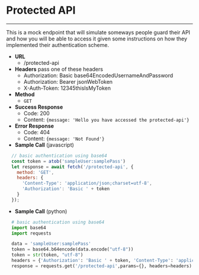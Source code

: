 # Protected API

----
This is a mock endpoint that will simulate someways people guard their API and
how you will be able to access it given some instructions on how they implemented
their authentication scheme.

- **URL**
  - /protected-api
- **Headers**
  pass one of these headers
  - Authorization: Basic base64EncodedUsernameAndPassword
  - Authorization: Bearer jsonWebToken
  - X-Auth-Token: 12345thisIsMyToken
- **Method**
  - `GET`
- **Success Response**
  - Code: 200
  - Content: `{message: 'Hello you have accessed the protected-api'}`
- **Error Response**
  - Code: 404
  - Content: `{message: 'Not Found'}`
- **Sample Call** (javascript)

```javascript
  // basic authentication using base64
  const token = atob('sampleUser:samplePass')
  let response = await fetch('/protected-api', {
    method: 'GET',
    headers: {
      'Content-Type': 'application/json;charset=utf-8',
      'Authorization': 'Basic ' + token
    }
  });
```

- **Sample Call** (python)

```python
  # basic authentication using base64
  import base64
  import requests

  data = 'sampleUser:samplePass'
  token = base64.b64encode(data.encode("utf-8"))
  token = str(token, "utf-8")
  headers = {'Authorization': 'Basic ' + token, 'Content-Type': 'application/json;charset=utf-8'}
  response = requests.get('/protected-api',params={}, headers=headers)
```

